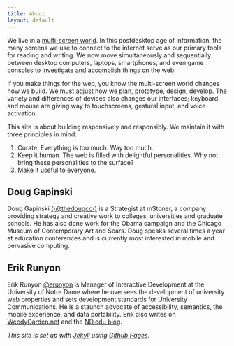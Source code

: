 ```yaml
---
title: About
layout: default
---
```

We live in a [multi-screen world](http://www.google.com/think/research-studies/the-new-multi-screen-world-study.html). In this postdesktop age of information, the many screens we use to connect to the internet serve as our primary tools for reading and writing. We now move simultaneously and sequentially between desktop computers, laptops, smartphones, and even game consoles to investigate and accomplish things on the web. 

If you make things for the web, you know the multi-screen world changes how we build. We must adjust how we plan, prototype, design, develop. The variety and differences of devices also changes our interfaces; keyboard and mouse are giving way to touchscreens, gestural input, and voice activation. 

This site is about building responsively and responsibly. We maintain it with three principles in mind:  
1. Curate. Everything is too much. Way too much.  
2. Keep it human. The web is filled with delightful personalities. Why not bring these personalities to the surface?  
3. Make it useful to everyone.

## Doug Gapinski
Doug Gapinski [()@thedougco()](http://www.twitter.com/thedougco) is a Strategist at mStoner, a company providing strategy and creative work to colleges, universities and graduate schools. He has also done work for the Obama campaign and the Chicago Museum of Contemporary Art and Sears. Doug speaks several times a year at education conferences and is currently most interested in mobile and pervasive computing.

## Erik Runyon
Erik Runyon [@erunyon](http://www.twitter.com/erunyon) is Manager of Interactive Development at the University of Notre Dame where he oversees the development of university web properties and sets development standards for University Communications. He is a staunch advocate of accessibility, semantics, the mobile experience, and data portability. Erik also writes on [WeedyGarden.net](http://www.weedygarden.net/) and the [ND.edu blog](http://blogs.nd.edu/nddotedu/).

*This site is set up with [Jekyll](https://github.com/mojombo/jekyll) using [Github Pages](http://pages.github.com/).*